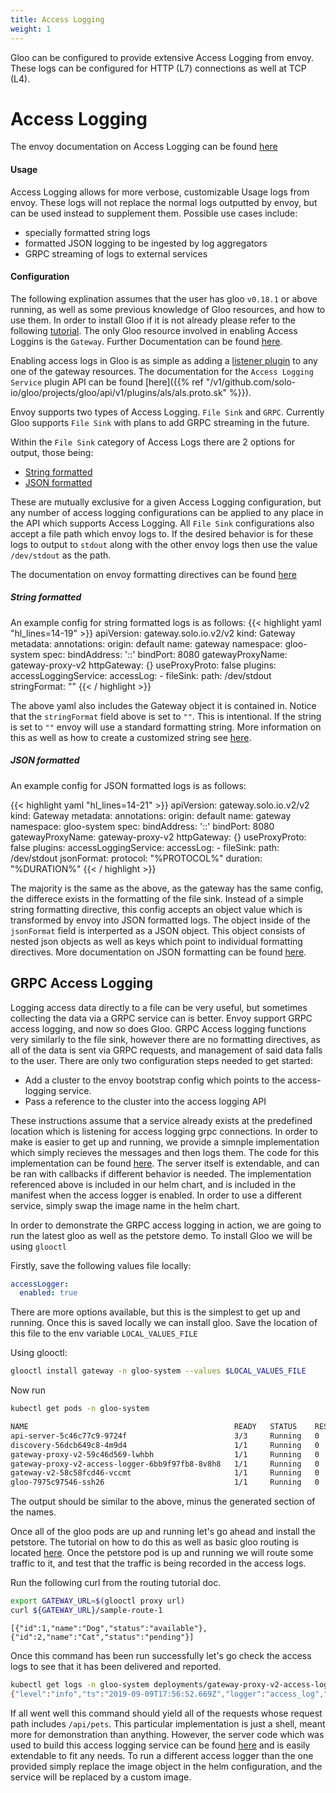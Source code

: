 ```yaml
---
title: Access Logging
weight: 1
---
```


Gloo can be configured to provide extensive Access Logging from envoy. These logs can be configured for 
HTTP (L7) connections as well at TCP (L4).


# Access Logging

The envoy documentation on Access Logging can be found [here](https://www.envoyproxy.io/docs/envoy/v1.10.0/configuration/access_log#config-access-log-default-format)

#### Usage

Access Logging allows for more verbose, customizable Usage logs from envoy. These logs will not replace the normal logs outputted by envoy, but can be used instead to supplement them. 
Possible use cases include:

*  specially formatted string logs
*  formatted JSON logging to be ingested by log aggregators
*  GRPC streaming of logs to external services

#### Configuration

The following explination assumes that the user has gloo `v0.18.1` or above running, as well as some previous knowledge of Gloo resources, and how to use them. In order to install Gloo if it is not already please refer to the following [tutorial](../../../installation/gateway/kubernetes). The only Gloo resource involved in enabling Access Loggins is the `Gateway`. Further Documentation can be found [here]().

Enabling access logs in Gloo is as simple as adding a [listener plugin](../../gateway_configuration/) to any one of the gateway resources. The documentation for the `Access Logging Service` plugin API can be found [here]({{% ref "/v1/github.com/solo-io/gloo/projects/gloo/api/v1/plugins/als/als.proto.sk" %}}).

Envoy supports two types of Access Logging. `File Sink` and `GRPC`. Currently Gloo supports `File Sink` with plans to add GRPC streaming in the future.

Within the `File Sink` category of Access Logs there are 2 options for output, those being:

* [String formatted](#string-formatted)
* [JSON formatted](#json-formatted)

These are mutually exclusive for a given Access Logging configuration, but any number of access logging configurations can be applied to any place in the API which supports Access Logging. All `File Sink` configurations also accept a file path which envoy logs to. If the desired behavior is for these logs to output to `stdout` along with the other envoy logs then use the value `/dev/stdout` as the path.

The documentation on envoy formatting directives can be found [here](https://www.envoyproxy.io/docs/envoy/v1.10.0/configuration/access_log#format-dictionaries)

##### String formatted

An example config for string formatted logs is as follows:
{{< highlight yaml "hl_lines=14-19" >}}
apiVersion: gateway.solo.io.v2/v2
kind: Gateway
metadata:
  annotations:
    origin: default
  name: gateway
  namespace: gloo-system
spec:
  bindAddress: '::'
  bindPort: 8080
  gatewayProxyName: gateway-proxy-v2
  httpGateway: {}
  useProxyProto: false
  plugins:
    accessLoggingService:
      accessLog:
      - fileSink:
          path: /dev/stdout
          stringFormat: ""
{{< / highlight >}}


The above yaml also includes the Gateway object it is contained in. Notice that the `stringFormat` field above is set to `""`. This is intentional. If the string is set to `""` envoy will use a standard formatting string. More information on this as well as how to create a customized string see [here](https://www.envoyproxy.io/docs/envoy/v1.10.0/configuration/access_log#default-format-string).

##### JSON formatted

An example config for JSON formatted logs is as follows:

{{< highlight yaml "hl_lines=14-21" >}}
apiVersion: gateway.solo.io.v2/v2
kind: Gateway
metadata:
  annotations:
    origin: default
  name: gateway
  namespace: gloo-system
spec:
  bindAddress: '::'
  bindPort: 8080
  gatewayProxyName: gateway-proxy-v2
  httpGateway: {}
  useProxyProto: false
  plugins:
    accessLoggingService:
      accessLog:
      - fileSink:
          path: /dev/stdout
          jsonFormat:
            protocol: "%PROTOCOL%"
            duration: "%DURATION%"
{{< / highlight >}}

The majority is the same as the above, as the gateway has the same config, the differece exists in the formatting of the file sink. Instead of a simple string formatting directive, this config accepts an object value which is transformed by envoy into JSON formatted logs. The object inside of the `jsonFormat` field is interperted as a JSON object. This object consists of nested json objects as well as keys which point to individual formatting directives. More documentation on JSON formatting can be found [here](https://www.envoyproxy.io/docs/envoy/v1.10.0/configuration/access_log#format-dictionaries).


## GRPC Access Logging

Logging access data directly to a file can be very useful, but sometimes collecting the data via a GRPC service can is better. Envoy support GRPC access logging, and now so does Gloo.
GRPC Access logging functions very similarly to the file sink, however there are no formatting directives, as all of the data is sent via GRPC requests, and management of said data falls to the user.
There are only two configuration steps needed to get started:

 * Add a cluster to the envoy bootstrap config which points to the access-logging service.
 * Pass a reference to the cluster into the access logging API

These instructions assume that a service already exists at the predefined location which is listening for access logging grpc connections. In order to make is easier to get up and running, we provide
a simnple implementation which simply recieves the messages and then logs them. The code for this implementation can be found [here]().
The server itself is extendable, and can be ran with callbacks if different behavior is needed. The implementation referenced above is included in our helm chart, and is included in the manifest when
the access logger is enabled. In order to use a different service, simply swap the image name in the helm chart.

In order to demonstrate the GRPC access logging in action, we are going to run the latest gloo as well as the petstore demo.
To install Gloo we will be using `glooctl`

Firstly, save the following values file locally:
```yaml
accessLogger:
  enabled: true
```
There are more options available, but this is the simplest to get up and running. Once this is saved locally we can install gloo.
Save the location of this file to the env variable `LOCAL_VALUES_FILE`

Using glooctl:
```bash
glooctl install gateway -n gloo-system --values $LOCAL_VALUES_FILE
```

Now run
```bash
kubectl get pods -n gloo-system

NAME                                              READY   STATUS    RESTARTS   AGE
api-server-5c46c77c9-9724f                        3/3     Running   0          2m49s
discovery-56dcb649c8-4m9d4                        1/1     Running   0          2m49s
gateway-proxy-v2-59c46d569-lwhbh                  1/1     Running   0          2m49s
gateway-proxy-v2-access-logger-6bb9f97fb8-8v8h8   1/1     Running   0          2m49s
gateway-v2-58c58fcd46-vccmt                       1/1     Running   0          2m49s
gloo-7975c97546-ssh26                             1/1     Running   0          2m49s
```
The output should be similar to the above, minus the generated section of the names.

Once all of the gloo pods are up and running let's go ahead and install the petstore. The tutorial on how to do this as well as basic gloo routing is located [here](../../hello_world/).
Once the petstore pod is up and running we will route some traffic to it, and test that the traffic is being recorded in the access logs.

Run the following curl from the routing tutorial doc.
```bash
export GATEWAY_URL=$(glooctl proxy url)
curl ${GATEWAY_URL}/sample-route-1
```
```
[{"id":1,"name":"Dog","status":"available"},{"id":2,"name":"Cat","status":"pending"}]
```

Once this command has been run successfully let's go check the access logs to see that it has been delivered and reported.

```bash
kubectl get logs -n gloo-system deployments/gateway-proxy-v2-access-logger | grep /api/pets
{"level":"info","ts":"2019-09-09T17:56:52.669Z","logger":"access_log","caller":"runner/run.go:50","msg":"received http request","logger_name":"test","node_id":"gateway-proxy-v2-59c46d569-kmjhb.gloo-system","node_cluster":"gateway","node_locality":"<nil>","node_metadata":"&Struct{Fields:map[string]*Value{role: &Value{Kind:&Value_StringValue{StringValue:gloo-system~gateway-proxy-v2,},XXX_unrecognized:[],},},XXX_unrecognized:[],}","protocol_version":"HTTP11","request_path":"/api/pets","request_method":"GET","response_status":"&UInt32Value{Value:200,XXX_unrecognized:[],}"}
```

If all went well this command should yield all of the requests whose request path includes `/api/pets`. This particular implementation is just a shell, meant more for demonstration than anything.
However, the server code which was used to build this access logging service can be found [here]() and is easily extendable to fit any needs. To run a different access logger than the one provided
simply replace the image object in the helm configuration, and the service will be replaced by a custom image.
